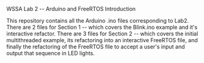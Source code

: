 WSSA Lab 2 -- Arduino and FreeRTOS Introduction

This repository contains all the Arduino .ino files corresponding to Lab2.
There are 2 files for Section 1 -- which covers the Blink.ino example and it's interactive refactor.
There are 3 files for Section 2 -- which covers the initial multithreaded example, its refactoring into an interactive FreeRTOS file, and finally the refactoring of the FreeRTOS file to accept a user's input and output that sequence in LED lights.
